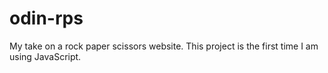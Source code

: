 # odin-rps
My take on a rock paper scissors website. 
This project is the first time I am using JavaScript. 

